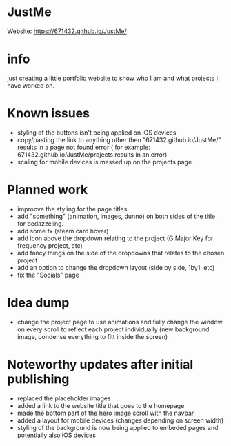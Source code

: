 # JustMe

Website: https://671432.github.io/JustMe/

# info

just creating a little portfolio website to show who I am and what projects I have worked on.

# Known issues

- styling of the buttons isn't being applied on iOS devices
- copy/pasting the link to anything other then "671432.github.io/JustMe/" results in a page not found error ( for example: 671432.github.io/JustMe/projects results in an error)
- scaling for mobile devices is messed up on the projects page

# Planned work

- improove the styling for the page titles
- add "something" (animation, images, dunno) on both sides of the title for bedazzeling.
- add some fx (steam card hover)
- add icon above the dropdown relating to the project (G Major Key for frequency project, etc)
- add fancy things on the side of the dropdowns that relates to the chosen project
- add an option to change the dropdown layout (side by side, 1by1, etc)
- fix the "Socials" page

# Idea dump

- change the project page to use animations and fully change the window on every scroll to reflect each project individually (new background image, condense everything to fitt inside the screen)

# Noteworthy updates after initial publishing

- replaced the placeholder images
- added a link to the website title that goes to the homepage
- made the bottom part of the hero image scroll with the navbar
- added a layout for mobile devices (changes depending on screen width)
- styling of the background is now being applied to embeded pages and potentially also iOS devices